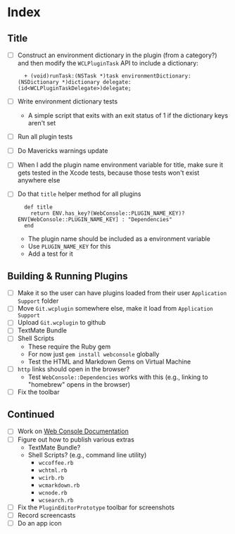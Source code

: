 # Index

## Title

* [ ] Construct an environment dictionary in the plugin (from a category?) and then modify the `WCLPluginTask` API to include a dictionary:

		+ (void)runTask:(NSTask *)task environmentDictionary:(NSDictionary *)dictionary delegate:(id<WCLPluginTaskDelegate>)delegate;

* [ ] Write environment dictionary tests
	* A simple script that exits with an exit status of 1 if the dictionary keys aren't set
* [ ] Run all plugin tests
* [ ] Do Mavericks warnings update
* [ ] When I add the plugin name environment variable for title, make sure it gets tested in the Xcode tests, because those tests won't exist anywhere else
* [ ] Do that `title` helper method for all plugins

	    def title
	      return ENV.has_key?(WebConsole::PLUGIN_NAME_KEY)? ENV[WebConsole::PLUGIN_NAME_KEY] : "Dependencies"
	    end


	* The plugin name should be included as a environment variable
	* Use `PLUGIN_NAME_KEY` for this
	* Add a test for it

## Building & Running Plugins

* [ ] Make it so the user can have plugins loaded from their user `Application Support` folder
* [ ] Move `Git.wcplugin` somewhere else, make it load from `Application Support`
* [ ] Upload `Git.wcplugin` to github
* [ ] TextMate Bundle
* [ ] Shell Scripts
	* These require the Ruby gem
	* For now just `gem install webconsole` globally
	* Test the HTML and Markdown Gems on Virtual Machine
* [ ] `http` links should open in the browser?
	* Test `WebConsole::Dependencies` works with this (e.g., linking to "homebrew" opens in the browser)
* [ ] Fix the toolbar

## Continued

* [ ] Work on [Web Console Documentation](Tasks/Web%20Console%20Documentation.md)
* [ ] Figure out how to publish various extras
	* TextMate Bundle?
	* Shell Scripts? (e.g., command line utility)
		* `wccoffee.rb`
		* `wchtml.rb`
		* `wcirb.rb`
		* `wcmarkdown.rb`
		* `wcnode.rb`
		* `wcsearch.rb`
* [ ] Fix the `PluginEditorPrototype` toolbar for screenshots
* [ ] Record screencasts
* [ ] Do an app icon